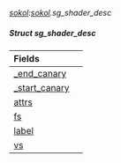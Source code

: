 _[sokol](../../modules/sokol/sokol-module.md):[sokol](../../modules/sokol/sokol-module.md).sg\_shader\_desc_
##### Struct sg\_shader\_desc

| Fields | |
|:---|:---|
| [\_end\_canary](sokol-sg_shader_desc-_end_canary.md) |  |
| [\_start\_canary](sokol-sg_shader_desc-_start_canary.md) |  |
| [attrs](sokol-sg_shader_desc-attrs.md) |  |
| [fs](sokol-sg_shader_desc-fs.md) |  |
| [label](sokol-sg_shader_desc-label.md) |  |
| [vs](sokol-sg_shader_desc-vs.md) |  |
